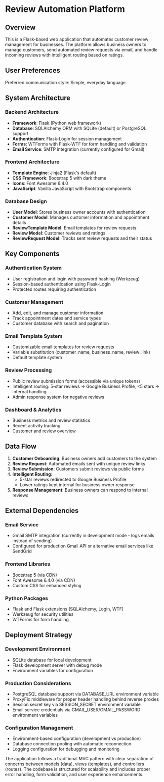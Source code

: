 # Review Automation Platform

## Overview

This is a Flask-based web application that automates customer review management for businesses. The platform allows business owners to manage customers, send automated review requests via email, and handle incoming reviews with intelligent routing based on ratings.

## User Preferences

Preferred communication style: Simple, everyday language.

## System Architecture

### Backend Architecture
- **Framework**: Flask (Python web framework)
- **Database**: SQLAlchemy ORM with SQLite (default) or PostgreSQL support
- **Authentication**: Flask-Login for session management
- **Forms**: WTForms with Flask-WTF for form handling and validation
- **Email Service**: SMTP integration (currently configured for Gmail)

### Frontend Architecture
- **Template Engine**: Jinja2 (Flask's default)
- **CSS Framework**: Bootstrap 5 with dark theme
- **Icons**: Font Awesome 6.4.0
- **JavaScript**: Vanilla JavaScript with Bootstrap components

### Database Design
- **User Model**: Stores business owner accounts with authentication
- **Customer Model**: Manages customer information and appointment details
- **ReviewTemplate Model**: Email templates for review requests
- **Review Model**: Customer reviews and ratings
- **ReviewRequest Model**: Tracks sent review requests and their status

## Key Components

### Authentication System
- User registration and login with password hashing (Werkzeug)
- Session-based authentication using Flask-Login
- Protected routes requiring authentication

### Customer Management
- Add, edit, and manage customer information
- Track appointment dates and service types
- Customer database with search and pagination

### Email Template System
- Customizable email templates for review requests
- Variable substitution (customer_name, business_name, review_link)
- Default template system

### Review Processing
- Public review submission forms (accessible via unique tokens)
- Intelligent routing: 5-star reviews → Google Business Profile, <5 stars → internal handling
- Admin response system for negative reviews

### Dashboard & Analytics
- Business metrics and review statistics
- Recent activity tracking
- Customer and review overview

## Data Flow

1. **Customer Onboarding**: Business owners add customers to the system
2. **Review Request**: Automated emails sent with unique review links
3. **Review Submission**: Customers submit reviews via public forms
4. **Intelligent Routing**: 
   - 5-star reviews redirected to Google Business Profile
   - Lower ratings kept internal for business owner response
5. **Response Management**: Business owners can respond to internal reviews

## External Dependencies

### Email Service
- Gmail SMTP integration (currently in development mode - logs emails instead of sending)
- Configured for production Gmail API or alternative email services like SendGrid

### Frontend Libraries
- Bootstrap 5 (via CDN)
- Font Awesome 6.4.0 (via CDN)
- Custom CSS for enhanced styling

### Python Packages
- Flask and Flask extensions (SQLAlchemy, Login, WTF)
- Werkzeug for security utilities
- WTForms for form handling

## Deployment Strategy

### Development Environment
- SQLite database for local development
- Flask development server with debug mode
- Environment variables for configuration

### Production Considerations
- PostgreSQL database support via DATABASE_URL environment variable
- ProxyFix middleware for proper header handling behind reverse proxies
- Session secret key via SESSION_SECRET environment variable
- Email service credentials via GMAIL_USER/GMAIL_PASSWORD environment variables

### Configuration Management
- Environment-based configuration (development vs production)
- Database connection pooling with automatic reconnection
- Logging configuration for debugging and monitoring

The application follows a traditional MVC pattern with clear separation of concerns between models (data), views (templates), and controllers (routes). The codebase is structured for scalability and includes proper error handling, form validation, and user experience enhancements.
